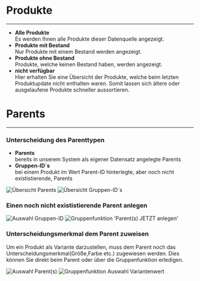 # Produkte
***
- **Alle Produkte**<br>Es werden Ihnen alle Produkte dieser Datenquelle angezeigt.
- **Produkte mit Bestand**<br>Nur Produkte mit einem Bestand werden angezeigt.
- **Produkte ohne Bestand**<br>Produkte, welche keinen Bestand haben, werden angezeigt.
- **nicht verfügbar**<br>Hier erhalten Sie eine Übersicht der Produkte, welche beim letzten Produktupdate nicht enthalten waren. Somit lassen sich ältere oder ausgelaufene Produkte schneller aussortieren.

# Parents
***

### Unterscheidung des Parenttypen
- **Parents**<br>bereits in unserem System als eigener Datensatz angelegte Parents
- **Gruppen-ID´s**<br>bei einem Produkt im Wert Parent-ID hinterlegte, aber noch nicht exististierende, Parents

![Übersicht Parents](https://data.csv4you.com/media/image/guide/datenpool/parents/datenpool-parents-uebersicht.png ':zoom :size=30%')
![Übersicht Gruppen-ID´s](https://data.csv4you.com/media/image/guide/datenpool/parents/datenpool-parents-gruppenids-uebersicht.png ':zoom :size=30%')


### Einen noch nicht exististierende Parent anlegen

![Auswahl Gruppen-ID](https://data.csv4you.com/media/image/guide/datenpool/parents/datenpool-parents-gruppenids-auswahl.png ':zoom :size=30%')
![Gruppenfunktion 'Parent(s) JETZT anlegen'](https://data.csv4you.com/media/image/guide/datenpool/parents/datenpool-parents-gruppenids-auswahl-gruppenfunktion.png ':zoom :size=30%')



### Unterscheidungsmerkmal dem Parent zuweisen

Um ein Produkt als Variante darzustellen, muss dem Parent noch das Unterscheidungsmerkmal(Größe,Farbe etc.) zugewiesen werden. Dies können Sie direkt beim Parent oder über die Gruppenfunktion erledigen.

![Auswahl Parent(s)](https://data.csv4you.com/media/image/guide/datenpool/parents/datenpool-parents-auswahl.png ':zoom :size=30%')
![Gruppenfunktion Auswahl Variantenwert](https://data.csv4you.com/media/image/guide/datenpool/parents/datenpool-parents-gruppenfunktion.png ':zoom :size=30%')